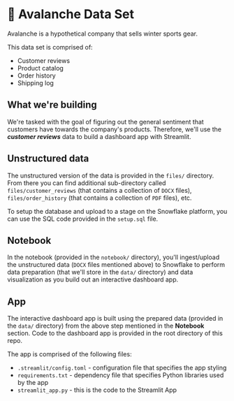 # 🗻 Avalanche Data Set

Avalanche is a hypothetical company that sells winter sports gear. 

This data set is comprised of:
- Customer reviews
- Product catalog
- Order history
- Shipping log

## What we're building

We're tasked with the goal of figuring out the general sentiment that customers have towards the company's products. Therefore, we'll use the ***customer reviews*** data to build a dashboard app with Streamlit.

## Unstructured data

The unstructured version of the data is provided in the `files/` directory. From there you can find additional sub-directory called `files/customer_reviews` (that contains a collection of `DOCX` files), `files/order_history` (that contains a collection of `PDF` files), etc.

To setup the database and upload to a stage on the Snowflake platform, you can use the SQL code provided in the `setup.sql` file.

## Notebook
In the notebook (provided in the `notebook/` directory), you'll ingest/upload the unstructured data (`DOCX` files mentioned above) to Snowflake to perform data preparation (that we'll store in the `data/` directory) and data visualization as you build out an interactive dashboard app.

## App
The interactive dashboard app is built using the prepared data (provided in the `data/` directory) from the above step mentioned in the **Notebook** section. Code to the dashboard app is provided in the root directory of this repo.

The app is comprised of the following files:
- `.streamlit/config.toml` - configuration file that specifies the app styling
- `requirements.txt` - dependency file that specifies Python libraries used by the app
- `streamlit_app.py` - this is the code to the Streamlit App
